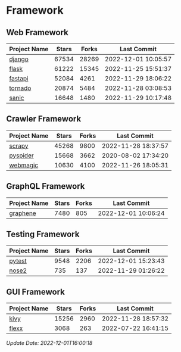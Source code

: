 # Framework

## Web Framework
| Project Name | Stars | Forks | Last Commit |
| ------------ | ----- | ----- | ----------- |
| [django](https://github.com/django/django) | 67534 | 28269 | 2022-12-01 10:05:57 |
| [flask](https://github.com/pallets/flask) | 61222 | 15345 | 2022-11-25 15:51:37 |
| [fastapi](https://github.com/tiangolo/fastapi) | 52084 | 4261 | 2022-11-29 18:06:22 |
| [tornado](https://github.com/tornadoweb/tornado) | 20874 | 5484 | 2022-11-28 03:08:53 |
| [sanic](https://github.com/sanic-org/sanic) | 16648 | 1480 | 2022-11-29 10:17:48 |

## Crawler Framework
| Project Name | Stars | Forks | Last Commit |
| ------------ | ----- | ----- | ----------- |
| [scrapy](https://github.com/scrapy/scrapy) | 45268 | 9800 | 2022-11-28 18:37:57 |
| [pyspider](https://github.com/binux/pyspider) | 15668 | 3662 | 2020-08-02 17:34:20 |
| [webmagic](https://github.com/code4craft/webmagic) | 10630 | 4100 | 2022-11-26 18:05:31 |

## GraphQL Framework
| Project Name | Stars | Forks | Last Commit |
| ------------ | ----- | ----- | ----------- |
| [graphene](https://github.com/graphql-python/graphene) | 7480 | 805 | 2022-12-01 10:06:24 |

## Testing Framework
| Project Name | Stars | Forks | Last Commit |
| ------------ | ----- | ----- | ----------- |
| [pytest](https://github.com/pytest-dev/pytest) | 9548 | 2206 | 2022-12-01 15:23:43 |
| [nose2](https://github.com/nose-devs/nose2) | 735 | 137 | 2022-11-29 01:26:22 |

## GUI Framework
| Project Name | Stars | Forks | Last Commit |
| ------------ | ----- | ----- | ----------- |
| [kivy](https://github.com/kivy/kivy) | 15256 | 2960 | 2022-11-28 18:57:32 |
| [flexx](https://github.com/flexxui/flexx) | 3068 | 263 | 2022-07-22 16:41:15 |

*Update Date: 2022-12-01T16:00:18*